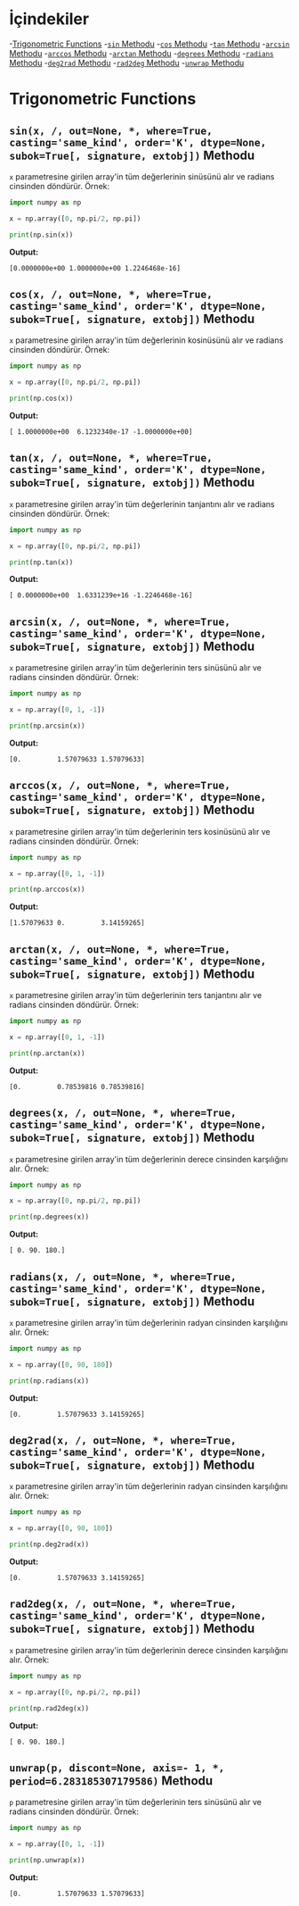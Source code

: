# İçindekiler

-[Trigonometric Functions](#1)
-[`sin` Methodu](#1.1)
-[`cos` Methodu](#1.2)
-[`tan` Methodu](#1.3)
-[`arcsin` Methodu](#1.4)
-[`arccos` Methodu](#1.5)
-[`arctan` Methodu](#1.6)
-[`degrees` Methodu](#1.7)
-[`radians` Methodu](#1.8)
-[`deg2rad` Methodu](#1.9)
-[`rad2deg` Methodu](#1.10)
-[`unwrap` Methodu](#1.11)

<h1 id="1">Trigonometric Functions</h1>

<h2 id="1.1"><code>sin(x, /, out=None, *, where=True, casting='same_kind', order='K', dtype=None, subok=True[, signature, extobj])</code> Methodu</h2>

`x` parametresine girilen array'in tüm değerlerinin sinüsünü alır ve radians cinsinden döndürür. Örnek:
```py
import numpy as np

x = np.array([0, np.pi/2, np.pi])

print(np.sin(x))
```
**Output:**
```
[0.0000000e+00 1.0000000e+00 1.2246468e-16]
```

<h2 id="1.2"><code>cos(x, /, out=None, *, where=True, casting='same_kind', order='K', dtype=None, subok=True[, signature, extobj])</code> Methodu</h2>

`x` parametresine girilen array'in tüm değerlerinin kosinüsünü alır ve radians cinsinden döndürür. Örnek:
```py
import numpy as np

x = np.array([0, np.pi/2, np.pi])

print(np.cos(x))
```
**Output:**
```
[ 1.0000000e+00  6.1232340e-17 -1.0000000e+00]
```

<h2 id="1.3"><code>tan(x, /, out=None, *, where=True, casting='same_kind', order='K', dtype=None, subok=True[, signature, extobj])</code> Methodu</h2>

`x` parametresine girilen array'in tüm değerlerinin tanjantını alır ve radians cinsinden döndürür. Örnek:
```py
import numpy as np

x = np.array([0, np.pi/2, np.pi])

print(np.tan(x))
```
**Output:**
```
[ 0.0000000e+00  1.6331239e+16 -1.2246468e-16]
```

<h2 id="1.4"><code>arcsin(x, /, out=None, *, where=True, casting='same_kind', order='K', dtype=None, subok=True[, signature, extobj])</code> Methodu</h2>

`x` parametresine girilen array'in tüm değerlerinin ters sinüsünü alır ve radians cinsinden döndürür. Örnek:
```py
import numpy as np

x = np.array([0, 1, -1])

print(np.arcsin(x))
```
**Output:**
```
[0.         1.57079633 1.57079633]
```

<h2 id="1.5"><code>arccos(x, /, out=None, *, where=True, casting='same_kind', order='K', dtype=None, subok=True[, signature, extobj])</code> Methodu</h2>

`x` parametresine girilen array'in tüm değerlerinin ters kosinüsünü alır ve radians cinsinden döndürür. Örnek:
```py
import numpy as np

x = np.array([0, 1, -1])

print(np.arccos(x))
```
**Output:**
```
[1.57079633 0.         3.14159265]
```

<h2 id="1.6"><code>arctan(x, /, out=None, *, where=True, casting='same_kind', order='K', dtype=None, subok=True[, signature, extobj])</code> Methodu</h2>

`x` parametresine girilen array'in tüm değerlerinin ters tanjantını alır ve radians cinsinden döndürür. Örnek:
```py
import numpy as np

x = np.array([0, 1, -1])

print(np.arctan(x))
```
**Output:**
```
[0.         0.78539816 0.78539816]
```

<h2 id="1.7"><code>degrees(x, /, out=None, *, where=True, casting='same_kind', order='K', dtype=None, subok=True[, signature, extobj])</code> Methodu</h2>

`x` parametresine girilen array'in tüm değerlerinin derece cinsinden karşılığını alır. Örnek:
```py
import numpy as np

x = np.array([0, np.pi/2, np.pi])

print(np.degrees(x))
```
**Output:**
```
[ 0. 90. 180.]
```

<h2 id="1.8"><code>radians(x, /, out=None, *, where=True, casting='same_kind', order='K', dtype=None, subok=True[, signature, extobj])</code> Methodu</h2>

`x` parametresine girilen array'in tüm değerlerinin radyan cinsinden karşılığını alır. Örnek:
```py
import numpy as np

x = np.array([0, 90, 180])

print(np.radians(x))
```
**Output:**
```
[0.         1.57079633 3.14159265]
```

<h2 id="1.9"><code>deg2rad(x, /, out=None, *, where=True, casting='same_kind', order='K', dtype=None, subok=True[, signature, extobj])</code> Methodu</h2>

`x` parametresine girilen array'in tüm değerlerinin radyan cinsinden karşılığını alır. Örnek:
```py
import numpy as np

x = np.array([0, 90, 180])

print(np.deg2rad(x))
```
**Output:**
```
[0.         1.57079633 3.14159265]
```

<h2 id="1.10"><code>rad2deg(x, /, out=None, *, where=True, casting='same_kind', order='K', dtype=None, subok=True[, signature, extobj])</code> Methodu</h2>

`x` parametresine girilen array'in tüm değerlerinin derece cinsinden karşılığını alır. Örnek:
```py
import numpy as np

x = np.array([0, np.pi/2, np.pi])

print(np.rad2deg(x))
```
**Output:**
```
[ 0. 90. 180.]
```

<h2 id="1.11"><code>unwrap(p, discont=None, axis=- 1, *, period=6.283185307179586)</code> Methodu</h2>

`p` parametresine girilen array'in tüm değerlerinin ters sinüsünü alır ve radians cinsinden döndürür. Örnek:
```py
import numpy as np

x = np.array([0, 1, -1])

print(np.unwrap(x))
```
**Output:**
```
[0.         1.57079633 1.57079633]
```